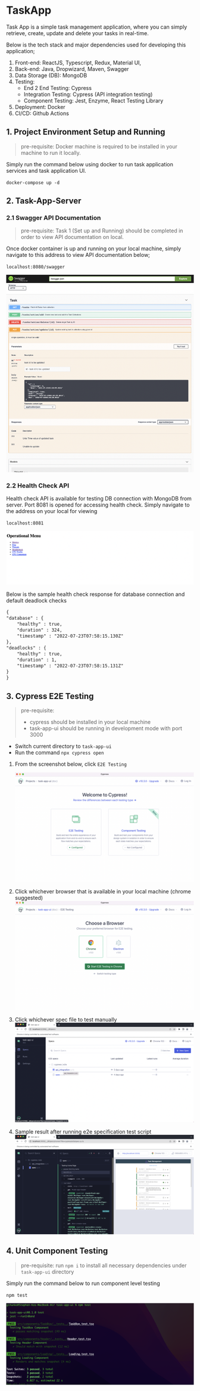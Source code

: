 # TaskApp
Task App is a simple task management application, where you can simply retrieve, create, update and delete your tasks in real-time.

Below is the tech stack and major dependencies used for developing this application;

1. Front-end: ReactJS, Typescript, Redux, Material UI,
1. Back-end: Java, Dropwizard, Maven, Swagger
1. Data Storage (DB): MongoDB
1. Testing:
    - End 2 End Testing: Cypress
    - Integration Testing: Cypress (API integration testing)
    - Component Testing: Jest, Enzyme, React Testing Library
1. Deployment: Docker
1. CI/CD: Github Actions

## 1. Project Environment Setup and Running
> pre-requisite: Docker machine is required to be installed in your machine to run it locally.

Simply run the command below using docker to run task application services and task application UI.

`docker-compose up -d`

## 2. Task-App-Server

### 2.1 Swagger API Documentation
> pre-requisite: Task 1 (Set up and Running) should be completed in order to view API documentation on local.

Once docker container is up and running on your local machine, simply navigate to this address to view API documentation below;

`localhost:8080/swagger`

![swagger api documentation screenshot](documents/images/swagger.png "Swagger API Documentation")

### 2.2 Health Check API
Health check API is available for testing DB connection with MongoDB from server. Port 8081 is opened for accessing health check. Simply navigate to the address on your local for viewing

`localhost:8081`

![health check api screenshot](documents/images/health_check.png "Health Check")

Below is the sample health check response for database connection and default deadlock checks

```
{
"database" : {
    "healthy" : true,
    "duration" : 324,
    "timestamp" : "2022-07-23T07:58:15.130Z"
},
"deadlocks" : {
    "healthy" : true,
    "duration" : 1,
    "timestamp" : "2022-07-23T07:58:15.131Z"
}
}
```

## 3. Cypress E2E Testing
> pre-requisite: 
> * cypress should be installed in your local machine
> * task-app-ui should be running in development mode with port 3000

* Switch current directory to `task-app-ui`
* Run the command `npx cypress open`

1. From the screenshot below, click `E2E Testing`

    ![Cypress GUI screenshot 1](documents/images/cypress_1.png "Cypress GUI")

1. Click whichever browser that is available in your local machine (chrome suggested)
    ![Cypress GUI screenshot 2](documents/images/cypress_2.png "Cypress GUI")

1. Click whichever spec file to test manually
    ![Cypress GUI screenshot 3](documents/images/cypress_3.png "Cypress GUI")

1. Sample result after running e2e specification test script
    ![Cypress GUI screenshot 4](documents/images/cypress_4.png "Cypress GUI")

## 4. Unit Component Testing
> pre-requisite: run `npm i` to install all necessary dependencies under `task-app-ui` directory

Simply run the command below to run component level testing

`npm test`

![npm test screenshot](documents/images/npm_test.png "Component Level Testing")